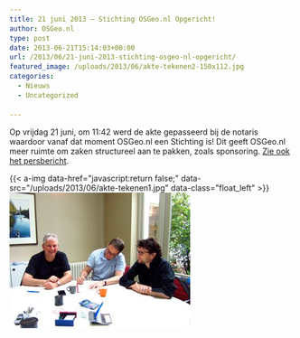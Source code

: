 ```yaml
---
title: 21 juni 2013 – Stichting OSGeo.nl Opgericht!
author: OSGeo.nl
type: post
date: 2013-06-21T15:14:03+00:00
url: /2013/06/21-juni-2013-stichting-osgeo-nl-opgericht/
featured_image: /uploads/2013/06/akte-tekenen2-150x112.jpg
categories:
  - Nieuws
  - Uncategorized

---
```

Op vrijdag 21 juni, om 11:42 werd de akte gepasseerd bij de notaris waardoor vanaf dat moment OSGeo.nl een Stichting is! Dit geeft OSGeo.nl meer ruimte om zaken structureel aan te pakken, zoals sponsoring. [Zie ook het persbericht][1].

<!-- [<img loading="lazy" class="alignleft wp-image-372 size-medium" src="/uploads/2013/06/akte-tekenen1-300x225.jpg" alt="akte-tekenen1" width="300" height="225" srcset="/uploads/2013/06/akte-tekenen1-300x225.jpg 300w, /uploads/2013/06/akte-tekenen1-200x150.jpg 200w, /uploads/2013/06/akte-tekenen1-150x112.jpg 150w, /uploads/2013/06/akte-tekenen1.jpg 320w" sizes="(max-width: 300px) 100vw, 300px" />][2]
[<img loading="lazy" class="alignnone wp-image-373" src="/uploads/2013/06/akte-tekenen2-300x225.jpg" alt="akte-tekenen2" width="300" height="225" srcset="/uploads/2013/06/akte-tekenen2-300x225.jpg 300w, /uploads/2013/06/akte-tekenen2-200x150.jpg 200w, /uploads/2013/06/akte-tekenen2-150x112.jpg 150w, /uploads/2013/06/akte-tekenen2.jpg 320w" sizes="(max-width: 300px) 100vw, 300px" />][3] -->
{{< a-img data-href="javascript:return false;" data-src="/uploads/2013/06/akte-tekenen1.jpg" data-class="float_left" >}}
![ ](/uploads/2013/06/akte-tekenen2.jpg)

 [1]: http://io.osgeo.nl/sitecontent/media/stichting/persbericht_stichting_osgeonl_v0.4.pdf